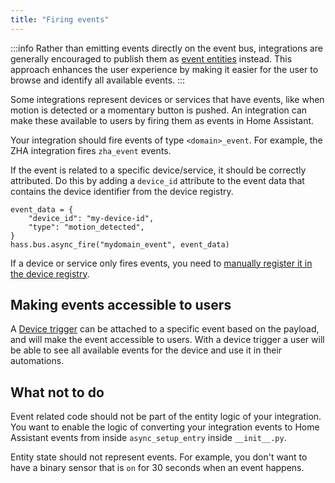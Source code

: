 ```yaml
---
title: "Firing events"
---
```


:::info 
Rather than emitting events directly on the event bus, integrations are generally encouraged to publish them as [event entities](/docs/core/entity/event.md) instead. This approach enhances the user experience by making it easier for the user to browse and identify all available events. 
:::

Some integrations represent devices or services that have events, like when motion is detected or a momentary button is pushed. An integration can make these available to users by firing them as events in Home Assistant.

Your integration should fire events of type `<domain>_event`. For example, the ZHA integration fires `zha_event` events.

If the event is related to a specific device/service, it should be correctly attributed. Do this by adding a `device_id` attribute to the event data that contains the device identifier from the device registry.

```
event_data = {
    "device_id": "my-device-id",
    "type": "motion_detected",
}
hass.bus.async_fire("mydomain_event", event_data)
```

If a device or service only fires events, you need to [manually register it in the device registry](device_registry_index.md#manual-registration).

## Making events accessible to users

A [Device trigger](device_automation_trigger.md) can be attached to a specific event based on the payload, and will make the event accessible to users. With a device trigger a user will be able to see all available events for the device and use it in their automations.

## What not to do

Event related code should not be part of the entity logic of your integration. You want to enable the logic of converting your integration events to Home Assistant events from inside `async_setup_entry` inside `__init__.py`.

Entity state should not represent events. For example, you don't want to have a binary sensor that is `on` for 30 seconds when an event happens.
